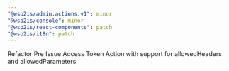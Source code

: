 ```yaml
---
"@wso2is/admin.actions.v1": minor
"@wso2is/console": minor
"@wso2is/react-components": patch
"@wso2is/i18n": patch
---
```


Refactor Pre Issue Access Token Action with support for allowedHeaders and allowedParameters
